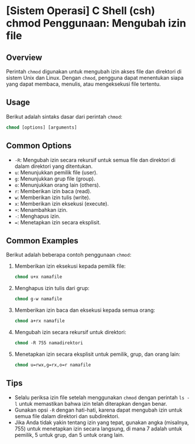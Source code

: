 # [Sistem Operasi] C Shell (csh) chmod Penggunaan: Mengubah izin file

## Overview
Perintah `chmod` digunakan untuk mengubah izin akses file dan direktori di sistem Unix dan Linux. Dengan `chmod`, pengguna dapat menentukan siapa yang dapat membaca, menulis, atau mengeksekusi file tertentu.

## Usage
Berikut adalah sintaks dasar dari perintah `chmod`:

```csh
chmod [options] [arguments]
```

## Common Options
- `-R`: Mengubah izin secara rekursif untuk semua file dan direktori di dalam direktori yang ditentukan.
- `u`: Menunjukkan pemilik file (user).
- `g`: Menunjukkan grup file (group).
- `o`: Menunjukkan orang lain (others).
- `r`: Memberikan izin baca (read).
- `w`: Memberikan izin tulis (write).
- `x`: Memberikan izin eksekusi (execute).
- `+`: Menambahkan izin.
- `-`: Menghapus izin.
- `=`: Menetapkan izin secara eksplisit.

## Common Examples
Berikut adalah beberapa contoh penggunaan `chmod`:

1. Memberikan izin eksekusi kepada pemilik file:
   ```csh
   chmod u+x namafile
   ```

2. Menghapus izin tulis dari grup:
   ```csh
   chmod g-w namafile
   ```

3. Memberikan izin baca dan eksekusi kepada semua orang:
   ```csh
   chmod a+rx namafile
   ```

4. Mengubah izin secara rekursif untuk direktori:
   ```csh
   chmod -R 755 namadirektori
   ```

5. Menetapkan izin secara eksplisit untuk pemilik, grup, dan orang lain:
   ```csh
   chmod u=rwx,g=rx,o=r namafile
   ```

## Tips
- Selalu periksa izin file setelah menggunakan `chmod` dengan perintah `ls -l` untuk memastikan bahwa izin telah diterapkan dengan benar.
- Gunakan opsi `-R` dengan hati-hati, karena dapat mengubah izin untuk semua file dalam direktori dan subdirektori.
- Jika Anda tidak yakin tentang izin yang tepat, gunakan angka (misalnya, 755) untuk menetapkan izin secara langsung, di mana 7 adalah untuk pemilik, 5 untuk grup, dan 5 untuk orang lain.